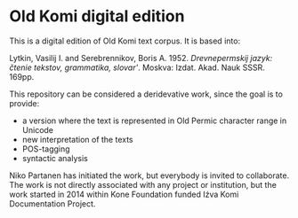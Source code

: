 # Old Komi digital edition

This is a digital edition of Old Komi text corpus. It is based into:

Lytkin, Vasilij I. and Serebrennikov, Boris A. 1952. *Drevnepermskij jazyk: čtenie tekstov, grammatika, slovar'*. Moskva: Izdat. Akad. Nauk SSSR. 169pp.

This repository can be considered a deridevative work, since the goal is to provide:

- a version where the text is represented in Old Permic character range in Unicode
- new interpretation of the texts
- POS-tagging
- syntactic analysis

Niko Partanen has initiated the work, but everybody is invited to collaborate. The work is not directly associated with any project or institution, but the work started in 2014 within Kone Foundation funded Iźva Komi Documentation Project.
